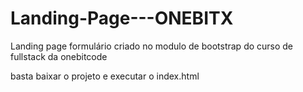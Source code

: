 # Landing-Page---ONEBITX
Landing page formulário criado no modulo de bootstrap do curso de fullstack da onebitcode

basta baixar o projeto e executar o index.html
